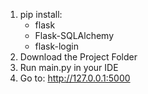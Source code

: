 1. pip install:
   * flask
   * Flask-SQLAlchemy
   * flask-login
3. Download the Project Folder
4. Run main.py in your IDE
5. Go to: http://127.0.0.1:5000 
